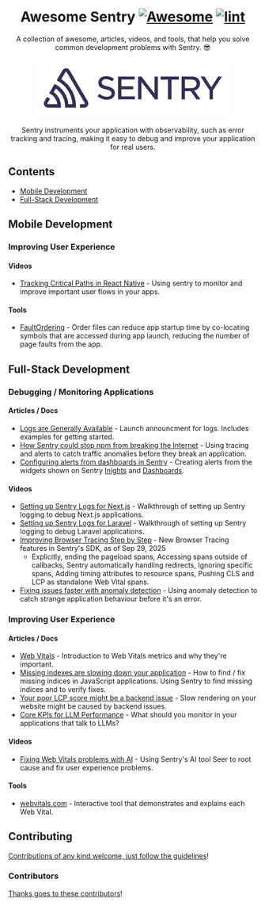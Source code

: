 <div align='center'>

<!-- title -->

<!--lint ignore no-dead-urls-->

# Awesome Sentry [![Awesome](https://awesome.re/badge.svg)](https://awesome.re) [![lint](https://github.com/bcoe/awesome-sentry/actions/workflows/lint.yaml/badge.svg)](https://github.com/bcoe/awesome-sentry/actions/workflows/lint.yaml)

<!-- subtitle -->

A collection of awesome, articles, videos, and tools, that help you solve common development problems with Sentry. 😎

<!-- image -->

<a href='https://sentry.io' target='_blank' rel='noopener noreferrer'>
  <img src='./sentry-logo.png' />
</a>

<!-- description -->

Sentry instruments your application with observability, such as error tracking and tracing, making it easy to debug and improve your application for real users.

</div>

<!-- TOC -->

## Contents

- [Mobile Development](#mobile-development)
- [Full-Stack Development](#full-stack-development)

<!-- CONTENT -->

## Mobile Development

### Improving User Experience

#### Videos

- [Tracking Critical Paths in React Native](https://www.youtube.com/watch?v=4s8BlzwWiIA) - Using sentry to monitor and improve important user flows in your apps.

#### Tools

- [FaultOrdering](https://github.com/getsentry/FaultOrdering) - Order files can reduce app startup time by co-locating symbols that are accessed during app launch, reducing the number of page faults from the app.

## Full-Stack Development

### Debugging / Monitoring Applications

#### Articles / Docs

- [Logs are Generally Available](https://blog.sentry.io/logs-generally-available/) - Launch announcment for logs. Includes examples for getting started.
- [How Sentry could stop npm from breaking the Internet](https://blog.sentry.io/how-sentry-could-stop-npm-from-breaking-the-internet/) - Using tracing and alerts to catch traffic anomalies before they break an application.
- [Configuring alerts from dashboards in Sentry](https://blog.sentry.io/use-sentry-insights-trigger-alerts-debug-issues/) - Creating alerts from the widgets shown on Sentry [Inights](https://docs.sentry.io/product/insights/) and [Dashboards](https://docs.sentry.io/product/dashboards/custom-dashboards/).

#### Videos

- [Setting up Sentry Logs for Next.js](https://www.youtube.com/watch?v=m3zuWITW-yI) - Walkthrough of setting up Sentry logging to debug Next.js applications.
- [Setting up Sentry Logs for Laravel](https://www.youtube.com/watch?v=isyAwH9t68M&t=1s) - Walkthrough of setting up Sentry logging to debug Laravel applications.
- [Improving Browser Tracing Step by Step](https://www.youtube.com/watch?v=iUxyRV99AwY) - New Browser Tracing features in Sentry's SDK, as of Sep 29, 2025
  - Explicitly, ending the pageload spans, Accessing spans outside of callbacks, Sentry automatically handling redirects, Ignoring specific spans, Adding timing attributes to resource spans, Pushing CLS and LCP as standalone Web Vital spans.
- [Fixing issues faster with anomaly detection](https://www.youtube.com/watch?v=-d1phmfnsOU) - Using anomaly detection to catch strange application behaviour before it's an error. 

### Improving User Experience

#### Articles / Docs

- [Web Vitals](https://web.dev/articles/vitals) - Introduction to Web Vitals metrics and why they're important.
- [Missing indexes are slowing down your application](https://blog.sentry.io/missing-indexes-are-slowing-down-your-database-heres-how-to-find-and-fix/) - How to find / fix missing indices in JavaScript applications. Using Sentry to find missing indices and to verify fixes.
- [Your poor LCP score might be a backend issue](https://blog.sentry.io/your-bad-lcp-score-might-be-a-backend-issue/) - Slow rendering on your website might be caused by backend issues.
- [Core KPIs for LLM Performance](https://blog.sentry.io/core-kpis-llm-performance-how-to-track-metrics/) - What should you monitor in your applications that talk to LLMs?

#### Videos

- [Fixing Web Vitals problems with AI](https://www.youtube.com/watch?v=CAcgTvB1aXs) - Using Sentry's AI tool Seer to root cause and fix user experience problems.

#### Tools

- [webvitals.com](https://webvitals.com/) - Interactive tool that demonstrates and explains each Web Vital.

<!-- END CONTENT -->

## Contributing

[Contributions of any kind welcome, just follow the guidelines](contributing.md)!

### Contributors

[Thanks goes to these contributors](https://github.com/bcoe/awesome-sentry/graphs/contributors)!
